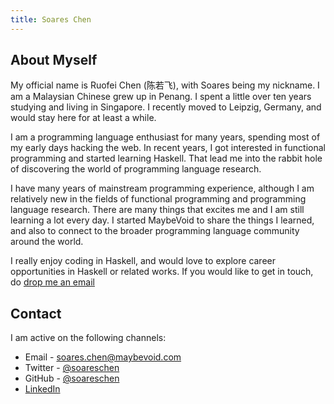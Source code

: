 ```yaml
---
title: Soares Chen
---
```


## About Myself

My official name is Ruofei Chen (陈若飞), with Soares being my nickname. I am a
Malaysian Chinese grew up in Penang. I spent a little over ten years studying
and living in Singapore. I recently moved to Leipzig, Germany, and would stay
here for at least a while.

I am a programming language enthusiast for many years, spending most of my early
days hacking the web. In recent years, I got interested in functional programming
and started learning Haskell. That lead me into the rabbit hole of discovering
the world of programming language research.

I have many years of mainstream programming experience, although I am relatively
new in the fields of functional programming and programming language research.
There are many things that excites me and I am still learning a lot every day.
I started MaybeVoid to share the things I learned, and also to connect to
the broader programming language community around the world.

I really enjoy coding in Haskell, and would love to explore career opportunities
in Haskell or related works. If you would like to get in touch, do
[drop me an email](mailto:soares.chen@maybevoid.com)

## Contact

I am active on the following channels:

  - Email - [soares.chen\@maybevoid.com](mailto:soares.chen@maybevoid.com)
  - Twitter - [\@soareschen](https://twitter.com/soareschen)
  - GitHub - [\@soareschen](https://github.com/soareschen)
  - [LinkedIn](https://www.linkedin.com/in/soareschen/)